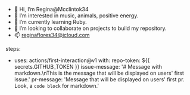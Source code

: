 - 👋 Hi, I’m Regina@Mcclintok34
- 👀 I’m interested in music, animals, positive energy. 
- 🌱 I’m currently learning Ruby.
- 💞️ I’m looking to collaborate on projects to build my repository.
- 📫 reginaflores34@icloud.com

<!---
Mcclintok34/Mcclintok34 is a ✨ special ✨ repository because its `README.md` (this file) appears on your GitHub profile.
You can click the Preview link to take a look at your changes.
--->
steps:
- uses: actions/first-interaction@v1
  with:
    repo-token: ${{ secrets.GITHUB_TOKEN }}
    issue-message: '# Message with markdown.\nThis is the message that will be displayed on users' first issue.'
    pr-message: 'Message that will be displayed on users' first pr. Look, a `code block` for markdown.'
